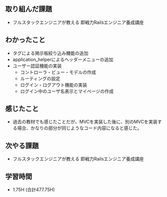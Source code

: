 ## 取り組んだ課題
- フルスタックエンジニアが教える 即戦力Railsエンジニア養成講座
  
## わかったこと  
- タグによる掲示板絞り込み機能の追加
- application_helperによるヘッダーメニューの追加
- ユーザー認証機能の実装
  - コントローラ・ビュー・モデルの作成
  - ルーティングの設定
  - ログイン・ログアウト機能の実装
  - ログイン中のユーザ名表示とマイページの作成
  
## 感じたこと  
- 過去の教材でも感じたことだが、MVCを実装した後に、別のMVCを実装する場合、かなりの部分が同じようなコード内容になると感じた。
  
## 次やる課題  
- フルスタックエンジニアが教える 即戦力Railsエンジニア養成講座
  
## 学習時間  
- 1.75H (合計477.75H)
